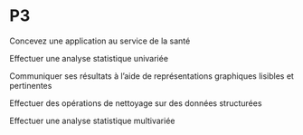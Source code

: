 # P3
Concevez une application au service de la santé

Effectuer une analyse statistique univariée

Communiquer ses résultats à l’aide de représentations graphiques lisibles et pertinentes

Effectuer des opérations de nettoyage sur des données structurées

Effectuer une analyse statistique multivariée
